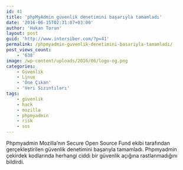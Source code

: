 ```yaml
---
id: 41
title: 'phpMyAdmin güvenlik denetimini başarıyla tamamladı'
date: '2016-06-15T02:31:07+03:00'
author: 'Hakan Torun'
layout: post
guid: 'http://www.intersiber.com/?p=41'
permalink: /phpmyadmin-guvenlik-denetimini-basariyla-tamamladi/
post_views_count:
    - '638'
image: /wp-content/uploads/2016/06/logo-og.png
categories:
    - Güvenlik
    - Linux
    - 'Öne Çıkan'
    - 'Veri Sızıntıları'
tags:
    - güvenlik
    - hack
    - mozilla
    - phpmyadmin
    - risk
    - sos
---
```


Phpmyadmin Mozilla’nın Secure Open Source Fund ekibi tarafından gerçekleştirilen güvenlik denetimini başarıyla tamamladı. Phpmyadmin çekirdek kodlarında herhangi ciddi bir güvenlik açığına rastlanmadığını bildirdi.